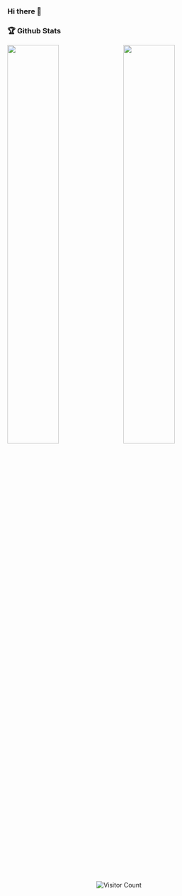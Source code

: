 ### Hi there 👋


### 🏆 Github Stats

<img  src="https://github-readme-streak-stats.herokuapp.com/?user=jphong1111&theme=dark" width="48%" >

<img  src="https://github-readme-stats.vercel.app/api?username=jphong1111&show_icons=true&hide_border=true&theme=dark" width="48%" align="right" >


<p align="center"> 
  <img src="https://profile-counter.glitch.me/jphong1111/count.svg" alt="Visitor Count" align="center" />
</p>
<!--
**jphong1111/jphong1111** is a ✨ _special_ ✨ repository because its `README.md` (this file) appears on your GitHub profile.

Here are some ideas to get you started:

- 🔭 I’m currently working on ...
- 🌱 I’m currently learning ...
- 👯 I’m looking to collaborate on ...
- 🤔 I’m looking for help with ...
- 💬 Ask me about ...
- 📫 How to reach me: ...
- 😄 Pronouns: ...
- ⚡ Fun fact: ...
-->
